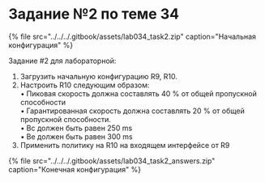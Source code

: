# Задание №2 по теме 34

{% file src="../../../.gitbook/assets/lab034\_task2.zip" caption="Начальная конфигурация" %}

Задание \#2 для лабораторной:  
1. Загрузить начальную конфигурацию R9, R10.  
2. Настроить R10 следующим образом:  
• Пиковая скорость должна составлять 40 % от общей пропускной способности  
• Гарантированная скорость должна составлять 20 % от общей пропускной способности.  
• Bc должен быть равен 250 ms  
• Be должен быть равен 300 ms  
3. Применить политику на R10 на входящем интерфейсе от R9  


{% file src="../../../.gitbook/assets/lab034\_task2\_answers.zip" caption="Конечная конфигурация" %}

